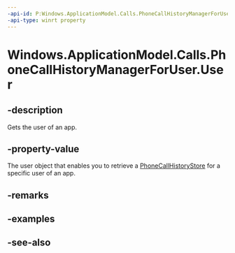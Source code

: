 ```yaml
---
-api-id: P:Windows.ApplicationModel.Calls.PhoneCallHistoryManagerForUser.User
-api-type: winrt property
---
```


<!-- Property syntax
public Windows.System.User User { get; }
-->

# Windows.ApplicationModel.Calls.PhoneCallHistoryManagerForUser.User

## -description
Gets the user of an app.

## -property-value
The user object that enables you to retrieve a [PhoneCallHistoryStore](phonecallhistorystore.md) for a specific user of an app.

## -remarks

## -examples

## -see-also
